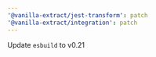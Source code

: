 ```yaml
---
'@vanilla-extract/jest-transform': patch
'@vanilla-extract/integration': patch
---
```


Update `esbuild` to v0.21
